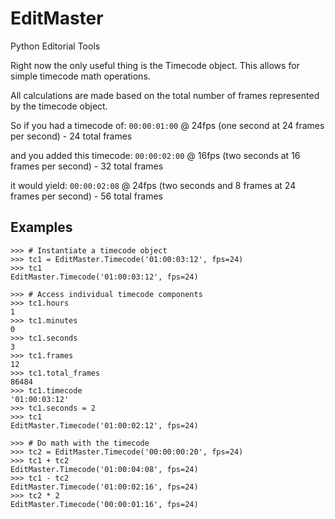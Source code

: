 EditMaster
==========

Python Editorial Tools

Right now the only useful thing is the Timecode object. This allows for simple
timecode math operations.

All calculations are made based on the total number of frames represented by
the timecode object.

So if you had a timecode of:
`00:00:01:00` @ 24fps (one second at 24 frames per second) - 24 total frames

and you added this timecode:
`00:00:02:00` @ 16fps (two seconds at 16 frames per second) - 32 total frames

it would yield:
`00:00:02:08` @ 24fps (two seconds and 8 frames at 24 frames per second) - 56 total frames

Examples
--------
    >>> # Instantiate a timecode object
    >>> tc1 = EditMaster.Timecode('01:00:03:12', fps=24)
    >>> tc1
    EditMaster.Timecode('01:00:03:12', fps=24)
    
    >>> # Access individual timecode components
    >>> tc1.hours
    1
    >>> tc1.minutes
    0
    >>> tc1.seconds
    3
    >>> tc1.frames
    12
    >>> tc1.total_frames
    86484
    >>> tc1.timecode
    '01:00:03:12'
    >>> tc1.seconds = 2
    >>> tc1
    EditMaster.Timecode('01:00:02:12', fps=24)
    
    >>> # Do math with the timecode
    >>> tc2 = EditMaster.Timecode('00:00:00:20', fps=24)
    >>> tc1 + tc2
    EditMaster.Timecode('01:00:04:08', fps=24)
    >>> tc1 - tc2
    EditMaster.Timecode('01:00:02:16', fps=24)
    >>> tc2 * 2
    EditMaster.Timecode('00:00:01:16', fps=24)

